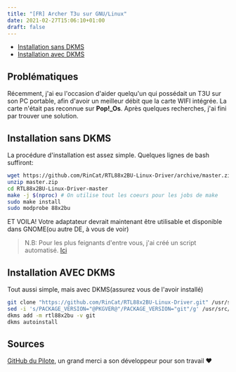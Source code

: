 ```yaml
---
title: "[FR] Archer T3u sur GNU/Linux"
date: 2021-02-27T15:06:10+01:00
draft: false
---
```


- [Installation sans DKMS](#installation-sans-dkms)
- [Installation avec DKMS](#installation-avec-dkms)

## Problématiques

Récemment, j'ai eu l'occasion d'aider quelqu'un qui possédait un T3U sur son PC portable, afin d'avoir un meilleur débit que la carte WIFI intégrée. La carte n'était pas reconnue sur **Pop!_Os**. Après quelques recherches, j'ai fini par trouver une solution.

## Installation sans DKMS

La procédure d'installation est assez simple. Quelques lignes de bash suffiront:

```bash
wget https://github.com/RinCat/RTL88x2BU-Linux-Driver/archive/master.zip
unzip master.zip
cd RTL88x2BU-Linux-Driver-master
make -j $(nproc) # On utilise tout les coeurs pour les jobs de make
sudo make install
sudo modprobe 88x2bu
```

ET VOILA! Votre adaptateur devrait maintenant être utilisable et disponible dans GNOME(ou autre DE, à vous de voir)

> N.B: Pour les plus feignants d'entre vous, j'ai créé un script automatisé. [Ici](https://github.com/Woomy4680-exe/Archer-T3U-Linux)

## Installation AVEC DKMS

Tout aussi simple, mais avec DKMS(assurez vous de l'avoir installé)

```bash
git clone "https://github.com/RinCat/RTL88x2BU-Linux-Driver.git" /usr/src/rtl88x2bu-git
sed -i 's/PACKAGE_VERSION="@PKGVER@"/PACKAGE_VERSION="git"/g' /usr/src/rtl88x2bu-git/dkms.conf
dkms add -m rtl88x2bu -v git
dkms autoinstall
```

## Sources

[GitHub du Pilote](https://github.com/RinCat/RTL88x2BU-Linux-Driver), un grand merci a son développeur pour son travail ❤️
